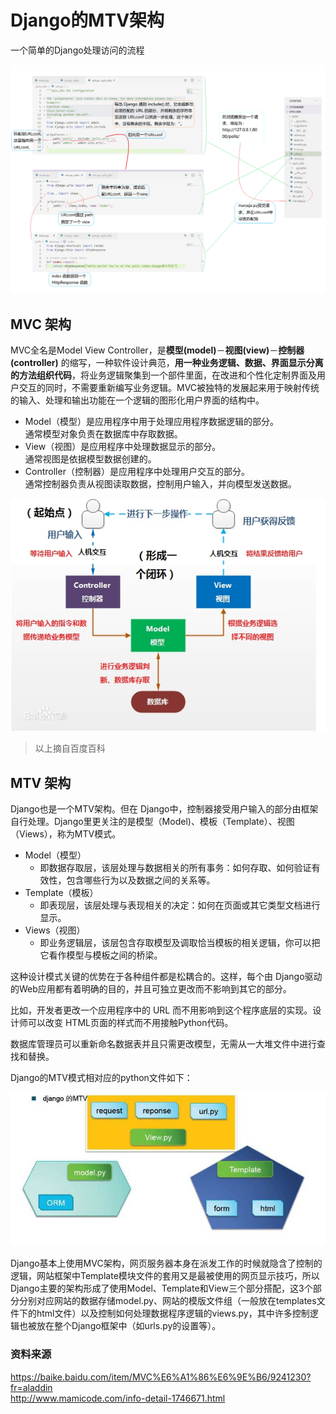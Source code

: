 <!-- Django的MTV架构 -->
<!-- author: fudamai -->

# Django的MTV架构

一个简单的Django处理访问的流程

![流程](./img/django路由流程.png)

## MVC 架构

MVC全名是Model View Controller，是**模型(model)**－**视图(view)**－**控制器(controller)** 的缩写，一种软件设计典范，**用一种业务逻辑、数据、界面显示分离的方法组织代码**，将业务逻辑聚集到一个部件里面，在改进和个性化定制界面及用户交互的同时，不需要重新编写业务逻辑。MVC被独特的发展起来用于映射传统的输入、处理和输出功能在一个逻辑的图形化用户界面的结构中。

- Model（模型）是应用程序中用于处理应用程序数据逻辑的部分。  
通常模型对象负责在数据库中存取数据。
- View（视图）是应用程序中处理数据显示的部分。  
通常视图是依据模型数据创建的。
- Controller（控制器）是应用程序中处理用户交互的部分。  
通常控制器负责从视图读取数据，控制用户输入，并向模型发送数据。

![mvc逻辑](./img/mvc框架运行逻辑.jpg)

>以上摘自百度百科

## MTV 架构

Django也是一个MTV架构。但在 Django中，控制器接受用户输入的部分由框架自行处理。Django里更关注的是模型（Model)、模板（Template）、视图（Views），称为MTV模式。

- Model（模型）
  - 即数据存取层，该层处理与数据相关的所有事务：如何存取、如何验证有效性，包含哪些行为以及数据之间的关系等。
- Template（模板）
  - 即表现层，该层处理与表现相关的决定：如何在页面或其它类型文档进行显示。
- Views（视图）
  - 即业务逻辑层，该层包含存取模型及调取恰当模板的相关逻辑，你可以把它看作模型与模板之间的桥梁。

这种设计模式关键的优势在于各种组件都是松耦合的。这样，每个由 Django驱动的Web应用都有着明确的目的，并且可独立更改而不影响到其它的部分。

比如，开发者更改一个应用程序中的 URL 而不用影响到这个程序底层的实现。设计师可以改变 HTML页面的样式而不用接触Python代码。

数据库管理员可以重新命名数据表并且只需更改模型，无需从一大堆文件中进行查找和替换。

Django的MTV模式相对应的python文件如下：

![django各模块文件](./img/django各模块文件.png)

Django基本上使用MVC架构，网页服务器本身在派发工作的时候就隐含了控制的逻辑，网站框架中Template模块文件的套用又是最被使用的网页显示技巧，所以Django主要的架构形成了使用Model、Template和View三个部分搭配，这3个部分分别对应网站的数据存储model.py、网站的模版文件组（一般放在templates文件下的html文件）以及控制如何处理数据程序逻辑的views.py，其中许多控制逻辑也被放在整个Django框架中（如urls.py的设置等）。

### 资料来源

https://baike.baidu.com/item/MVC%E6%A1%86%E6%9E%B6/9241230?fr=aladdin  
http://www.mamicode.com/info-detail-1746671.html
